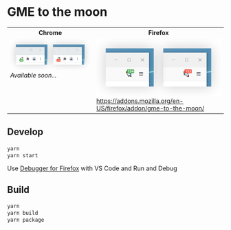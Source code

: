 # GME to the moon

<table>
	<tr>
		<th>Chrome</th>
		<th>Firefox</th>
	</tr>
	<tr>
		<td style="vertical-align: top">
			<img src="screenshots/chrome.png" />
			<br />
			<i>Available soon...</i>
		</td>
		<td style="vertical-align: top">
			<img src="screenshots/firefox.png" />
			<br />
			<a
				href="https://addons.mozilla.org/en-US/firefox/addon/gme-to-the-moon/"
			>
				https://addons.mozilla.org/en-US/firefox/addon/gme-to-the-moon/
			</a>
		</td>
	</tr>
</table>

## Develop

```
yarn
yarn start
```

Use [Debugger for Firefox](https://marketplace.visualstudio.com/items?itemName=firefox-devtools.vscode-firefox-debug) with VS Code and Run and Debug

## Build

```
yarn
yarn build
yarn package
```
